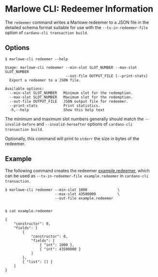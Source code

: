 # Marlowe CLI: Redeemer Information

The `redeemer` command writes a Marlowe redeemer to a JSON file in the detailed schema format suitable for use with the `--tx-in-redeemer-file` option of `cardano-cli transaction build`.


## Options

    $ marlowe-cli redeemer --help
    
    Usage: marlowe-cli redeemer --min-slot SLOT_NUMBER --max-slot SLOT_NUMBER
                                --out-file OUTPUT_FILE [--print-stats]
      Export a redeemer to a JSON file.
    
    Available options:
      --min-slot SLOT_NUMBER   Minimum slot for the redemption.
      --max-slot SLOT_NUMBER   Maximum slot for the redemption.
      --out-file OUTPUT_FILE   JSON output file for redeemer.
      --print-stats            Print statistics.
      -h,--help                Show this help text

The minimum and maximum slot numbers generally should match the `--invalid-before` and `--invalid-hereafter` options of `cardano-cli transaction build`.

Optionally, this command will print to `stderr` the size in bytes of the redeemer.


## Example

The following command creates the redeemer [example.redeemer](example.redeemer), which can be used as `--tx-in-redeemer-file example.redeemer` in `cardano-cli transaction`.

    $ marlowe-cli redeemer --min-slot 1000              \
                           --max-slot 43500000          \
                           --out-file example.redeemer
    
    
    $ cat example.redeemer
    
    {
        "constructor": 0,
        "fields": [
            {
                "constructor": 0,
                "fields": [
                    { "int": 1000 },
                    { "int": 43500000 }
                ]
            },
            { "list": [] }
        ]
    }
